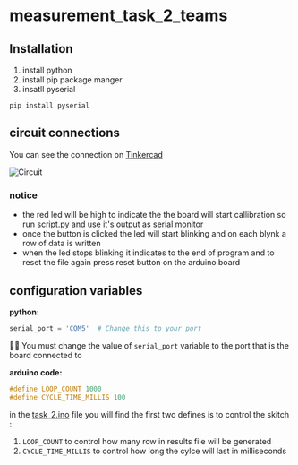 # measurement_task_2_teams
## Installation
1. install python
2. install pip package manger
3. insatll pyserial
``` 
pip install pyserial
```
## circuit connections

You can see the connection on [Tinkercad](https://www.tinkercad.com/things/fjgFFRaHzuD-measuretask2teams)

![Circuit](https://github.com/user-attachments/assets/2fce0fbf-5783-41cb-9eba-a086e89594ba)
### notice
* the red led will be high to indicate the the board will  start callibration so run [script.py](https://github.com/notZeroDev/measurement_task_2_teams/blob/main/script.py) and use it's output as serial monitor
* once the button is clicked the led will start blinking and on each blynk a row of data is written
* when the led stops blinking it indicates to the end of program and to reset the file again press reset button on the arduino board


## configuration variables
**python:**
  ```python
  serial_port = 'COM5'  # Change this to your port
  ```
 🔴🔴 You must change the value of ```serial_port``` variable to the port that is the board connected to
  
**arduino code:**
  ```cpp
  #define LOOP_COUNT 1000
  #define CYCLE_TIME_MILLIS 100
  ```
  in the [task_2.ino](https://github.com/notZeroDev/measurement_task_2_teams/blob/main/task_2.ino) file you will find the first two defines is to control the skitch :
  1. ```LOOP_COUNT``` to control how many row in results file will be generated
  2. ```CYCLE_TIME_MILLIS``` to control how long the cylce will last in milliseconds
